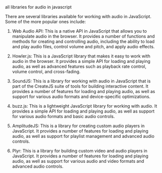 
all libraries for audio in javascript

There are several libraries available for working with audio in JavaScript. Some of the more popular ones include:

1.  Web Audio API: This is a native API in JavaScript that allows you to manipulate audio in the browser. It provides a number of functions and methods for creating and controlling audio, including the ability to load and play audio files, control volume and pitch, and apply audio effects.
    
2.  Howler.js: This is a JavaScript library that makes it easy to work with audio in the browser. It provides a simple API for loading and playing audio, as well as advanced features such as playback rate control, volume control, and cross-fading.
    
3.  SoundJS: This is a library for working with audio in JavaScript that is part of the CreateJS suite of tools for building interactive content. It provides a number of features for loading and playing audio, as well as support for various audio formats and device-specific optimizations.
    
4.  buzz.js: This is a lightweight JavaScript library for working with audio. It provides a simple API for loading and playing audio, as well as support for various audio formats and basic audio controls.
    
5.  AmplitudeJS: This is a library for creating custom audio players in JavaScript. It provides a number of features for loading and playing audio, as well as support for playlist management and advanced audio controls.
    
6.  Plyr: This is a library for building custom video and audio players in JavaScript. It provides a number of features for loading and playing audio, as well as support for various audio and video formats and advanced audio controls.